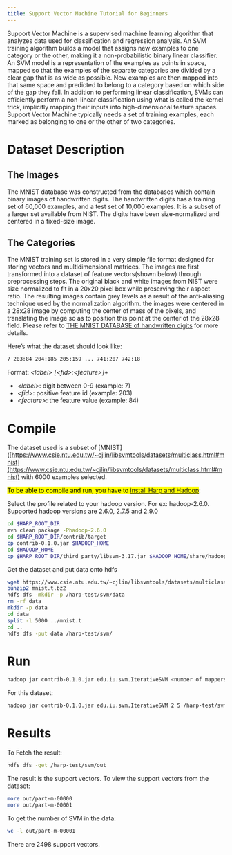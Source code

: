 ```yaml
---
title: Support Vector Machine Tutorial for Beginners
---
```


Support Vector Machine is a supervised machine learning algorithm that analyzes data used for classification and regression analysis. An SVM training algorithm builds a model that assigns new examples to one category or the other, making it a non-probabilistic binary linear classifier. An SVM model is a representation of the examples as points in space, mapped so that the examples of the separate categories are divided by a clear gap that is as wide as possible. New examples are then mapped into that same space and predicted to belong to a category based on which side of the gap they fall. In addition to performing linear classification, SVMs can efficiently perform a non-linear classification using what is called the kernel trick, implicitly mapping their inputs into high-dimensional feature spaces.
Support Vector Machine typically needs a set of training examples, each marked as belonging to one or the other of two categories. 



# **Dataset Description**

## **The Images**

The MNIST database was constructed from the databases which contain binary images of handwritten digits. The handwritten digits has a training set of 60,000 examples, and a test set of 10,000 examples. It is a subset of a larger set available from NIST. The digits have been size-normalized and centered in a fixed-size image.


## **The Categories**

The MNIST training set  is stored in a very simple file format designed for storing vectors and multidimensional matrices. The images are first transformed into a dataset of feature vectors(shown below) through preprocessing steps. The original black and white images from NIST were size normalized to fit in a 20x20 pixel box while preserving their aspect ratio. The resulting images contain grey levels as a result of the anti-aliasing technique used by the normalization algorithm. the images were centered in a 28x28 image by computing the center of mass of the pixels, and translating the image so as to position this point at the center of the 28x28 field. Please refer to [THE MNIST DATABASE of handwritten digits](http://yann.lecun.com/exdb/mnist/) for more details.

Here’s what the dataset should look like: 
```bash
7 203:84 204:185 205:159 ... 741:207 742:18
```
Format:
*\<label\> [\<fid\>:\<feature\>]+*

- *\<label\>*: digit between 0-9 (example: 7)
- *\<fid\>*: positive feature id (example: 203)
- *\<feature\>*: the feature value (example: 84)






# Compile
The dataset used is a subset of [MNIST]([https://www.csie.ntu.edu.tw/~cjlin/libsvmtools/datasets/multiclass.html#mnist](https://www.csie.ntu.edu.tw/~cjlin/libsvmtools/datasets/multiclass.html#mnist) with 6000 examples selected.

<mark>To be able to compile and run, you have to [install Harp and Hadoop](https://dsc-spidal.github.io/harp/docs/getting-started/)</mark>:

Select the profile related to your hadoop version. For ex: hadoop-2.6.0. Supported hadoop versions are 2.6.0, 2.7.5 and 2.9.0
```bash
cd $HARP_ROOT_DIR
mvn clean package -Phadoop-2.6.0
cd $HARP_ROOT_DIR/contrib/target
cp contrib-0.1.0.jar $HADOOP_HOME
cd $HADOOP_HOME
cp $HARP_ROOT_DIR/third_party/libsvm-3.17.jar $HADOOP_HOME/share/hadoop/mapreduce/
```

Get the dataset and put data onto hdfs
```bash
wget https://www.csie.ntu.edu.tw/~cjlin/libsvmtools/datasets/multiclass/mnist.t.bz2
bunzip2 mnist.t.bz2
hdfs dfs -mkdir -p /harp-test/svm/data
rm -rf data
mkdir -p data
cd data
split -l 5000 ../mnist.t
cd ..
hdfs dfs -put data /harp-test/svm/
```

# Run
```bash
hadoop jar contrib-0.1.0.jar edu.iu.svm.IterativeSVM <number of mappers> <number of iteration> <work path in HDFS> <local data set path>
```

For this dataset:
```bash
hadoop jar contrib-0.1.0.jar edu.iu.svm.IterativeSVM 2 5 /harp-test/svm nolocalfile
```



# Results
To Fetch the result:
```bash
hdfs dfs -get /harp-test/svm/out
```
The result is the support vectors.
To view the support vectors from the dataset:
```bash
more out/part-m-00000
more out/part-m-00001
```

To get the number of SVM in the data: 
```bash
wc -l out/part-m-00001
```
There are 2498 support vectors. 

